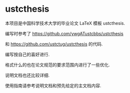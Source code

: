 # ustcthesis
本项目是中国科学技术大学的毕业论文 LaTeX 模板 ustcthesis.

编写时参考了
https://github.com/ywgATustcbbs/ustcthesis

和
https://github.com/ustctug/ustcthesis
的代码.

编写按自己的喜好进行.

格式什么的也在论文规范的要求范围内进行了一些优化.

说明文档也还比较详细.

使用指南请参考说明文档和预先给定的主文档内容.
